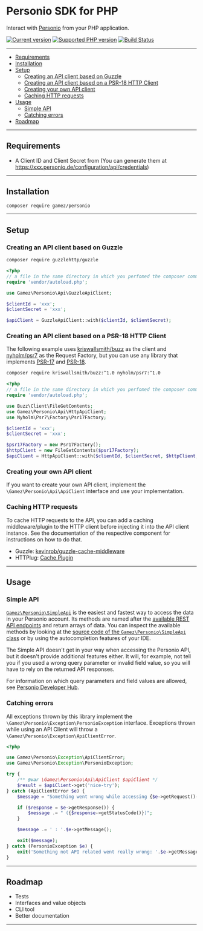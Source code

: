 # Personio SDK for PHP

Interact with [Personio](https://www.personio.de) from your PHP application.

[![Current version](https://img.shields.io/packagist/v/gamez/personio.svg)](https://packagist.org/packages/gamez/personio)
[![Supported PHP version](https://img.shields.io/packagist/php-v/gamez/personio.svg)]()
[![Build Status](https://travis-ci.com/jeromegamez/personio-php.svg?branch=1.x)](https://travis-ci.com/jeromegamez/personio-php)

---

* [Requirements](#requirements)
* [Installation](#installation)
* [Setup](#setup)
  * [Creating an API client based on Guzzle](#creating-an-api-client-based-on-guzzle)
  * [Creating an API client based on a PSR-18 HTTP Client](#creating-an-api-client-based-on-a-psr-18-http-client)
  * [Creating your own API client](#creating-your-own-api-client)
  * [Caching HTTP requests](#caching-http-requests)
* [Usage](#usage)
  * [Simple API](#simple-api)
  * [Catching errors](#catching-errors)
* [Roadmap](#roadmap)

---

## Requirements

- A Client ID and Client Secret from (You can generate them at https://xxx.personio.de/configuration/api/credentials)

---

## Installation

```bash
composer require gamez/personio
```

---

## Setup

### Creating an API client based on Guzzle

```bash
composer require guzzlehttp/guzzle
``` 

```php
<?php
// a file in the same directory in which you perfomed the composer command(s)
require 'vendor/autoload.php';

use Gamez\Personio\Api\GuzzleApiClient;

$clientId = 'xxx';
$clientSecret = 'xxx';

$apiClient = GuzzleApiClient::with($clientId, $clientSecret);
```

### Creating an API client based on a PSR-18 HTTP Client

The following example uses [kriswallsmith/buzz](https://github.com/kriswallsmith/Buzz) as the client 
and [nyholm/psr7](https://github.com/Nyholm/psr7) as the Request Factory, but you can use any 
library that implements [PSR-17](https://packagist.org/providers/psr/http-factory-implementation) 
and [PSR-18](https://packagist.org/providers/psr/http-client-implementation).

```bash
composer require kriswallsmith/buzz:^1.0 nyholm/psr7:^1.0
```

```php
<?php
// a file in the same directory in which you perfomed the composer command(s)
require 'vendor/autoload.php';

use Buzz\Client\FileGetContents;
use Gamez\Personio\Api\HttpApiClient;
use Nyholm\Psr7\Factory\Psr17Factory;

$clientId = 'xxx';
$clientSecret = 'xxx';

$psr17Factory = new Psr17Factory();
$httpClient = new FileGetContents($psr17Factory);
$apiClient = HttpApiClient::with($clientId, $clientSecret, $httpClient, $psr17Factory);
```

### Creating your own API client

If you want to create your own API client, implement the `\Gamez\Personio\Api\ApiClient` interface
and use your implementation.

### Caching HTTP requests

To cache HTTP requests to the API, you can add a caching middleware/plugin to the HTTP client
before injecting it into the API client instance. See the documentation of the respective
component for instructions on how to do that.

* Guzzle: [kevinrob/guzzle-cache-middleware](https://github.com/Kevinrob/guzzle-cache-middleware)
* HTTPlug: [Cache Plugin](http://docs.php-http.org/en/latest/plugins/cache.html)

---

## Usage

### Simple API

[`Gamez\Personio\SimpleApi`](./src/SimpleApi.php) is the easiest and fastest way to access the data in your 
Personio account. Its methods are named after the [available REST API endpoints](https://developer.personio.de/v1.0/reference) 
and return arrays of data. You can inspect the available methods by looking at the
[source code of the `Gamez\Personio\SimpleApi` class](./src/SimpleApi.php) or by using the 
autocompletion features of your IDE.

The Simple API doesn't get in your way when accessing the Personio API, but it doesn't provide additional 
features either. It will, for example, not tell you if you used a wrong query parameter or invalid
field value, so you will have to rely on the returned API responses.

For information on which query parameters and field values are allowed, see 
[Personio Developer Hub](https://developer.personio.de/v1.0/reference).

### Catching errors

All exceptions thrown by this library implement the `\Gamez\Personio\Exception\PersonioException` interface.
Exceptions thrown while using an API Client will throw a `\Gamez\Personio\Exception\ApiClientError`.

```php
<?php 

use Gamez\Personio\Exception\ApiClientError;
use Gamez\Personio\Exception\PersonioException;

try {
    /** @var \Gamez\Personio\Api\ApiClient $apiClient */
    $result = $apiClient->get('nice-try');
} catch (ApiClientError $e) {
    $message = "Something went wrong while accessing {$e->getRequest()->getUri()}";

    if ($response = $e->getResponse()) {
        $message .= " ({$response->getStatusCode()})";
    }

    $message .= ' : '.$e->getMessage();

    exit($message);
} catch (PersonioException $e) {
    exit('Something not API related went really wrong: '.$e->getMessage());
}
```

---

## Roadmap

* Tests
* Interfaces and value objects
* CLI tool
* Better documentation

---
